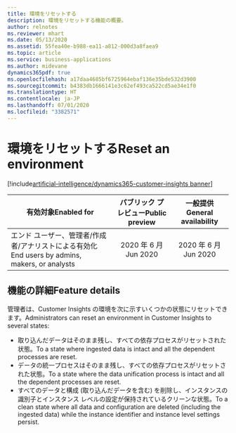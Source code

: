 ```yaml
---
title: 環境をリセットする
description: 環境をリセットする機能の概要。
author: relnotes
ms.reviewer: mhart
ms.date: 05/13/2020
ms.assetid: 55fea40e-b988-ea11-a812-000d3a8faea9
ms.topic: article
ms.service: business-applications
ms.author: midevane
dynamics365pdf: true
ms.openlocfilehash: a17daa4685bf6725964ebaf136e35bde532d3900
ms.sourcegitcommit: b4383db1666141e3c62ef493ca522cd5ae34e1f0
ms.translationtype: HT
ms.contentlocale: ja-JP
ms.lasthandoff: 07/01/2020
ms.locfileid: "3382571"
---
```

# <a name="reset-an-environment"></a><span data-ttu-id="c03f4-103">環境をリセットする</span><span class="sxs-lookup"><span data-stu-id="c03f4-103">Reset an environment</span></span>
[!include[artificial-intelligence/dynamics365-customer-insights banner](../includes/artificial-intelligence/dynamics365-customer-insights.md)]

| <span data-ttu-id="c03f4-104">有効対象</span><span class="sxs-lookup"><span data-stu-id="c03f4-104">Enabled for</span></span>    |  <span data-ttu-id="c03f4-105">パブリック プレビュー</span><span class="sxs-lookup"><span data-stu-id="c03f4-105">Public preview</span></span> | <span data-ttu-id="c03f4-106">一般提供</span><span class="sxs-lookup"><span data-stu-id="c03f4-106">General availability</span></span> | 
| ---------- | :----------: |:----------: |
|<span data-ttu-id="c03f4-107">エンド ユーザー、管理者/作成者/アナリストによる有効化</span><span class="sxs-lookup"><span data-stu-id="c03f4-107">End users by admins, makers, or analysts</span></span>|<span data-ttu-id="c03f4-108">2020 年 6 月</span><span class="sxs-lookup"><span data-stu-id="c03f4-108">Jun 2020</span></span>| <span data-ttu-id="c03f4-109">2020 年 6 月</span><span class="sxs-lookup"><span data-stu-id="c03f4-109">Jun 2020</span></span>|






## <a name="feature-details"></a><span data-ttu-id="c03f4-110">機能の詳細</span><span class="sxs-lookup"><span data-stu-id="c03f4-110">Feature details</span></span>
<!--feature detail start -->
<span data-ttu-id="c03f4-111">管理者は、Customer Insights の環境を次に示すいくつかの状態にリセットできます。</span><span class="sxs-lookup"><span data-stu-id="c03f4-111">Administrators can reset an environment in Customer Insights to several states:</span></span>

- <span data-ttu-id="c03f4-112">取り込んだデータはそのまま残し、すべての依存プロセスがリセットされた状態。</span><span class="sxs-lookup"><span data-stu-id="c03f4-112">To a state where ingested data is intact and all the dependent processes are reset.</span></span> 
- <span data-ttu-id="c03f4-113">データの統一プロセスはそのまま残し、すべての依存プロセスがリセットされた状態。</span><span class="sxs-lookup"><span data-stu-id="c03f4-113">To a state where the data unification process is intact and all the dependent processes are reset.</span></span> 
- <span data-ttu-id="c03f4-114">すべてのデータと構成 (取り込んだデータを含む) を削除し、インスタンスの識別子とインスタンス レベルの設定が保持されているクリーンな状態。</span><span class="sxs-lookup"><span data-stu-id="c03f4-114">To a clean state where all data and configuration are deleted (including the ingested data) while the instance identifier and instance level settings persist.</span></span> 
<!--feature detail end -->









